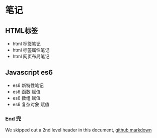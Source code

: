 # 笔记

## HTML标签

- html 标签笔记
- html 标签属性笔记
- html 网页布局笔记

## Javascript es6

- es6 新特性笔记
- es6 函数 赋值
- es6 数组 赋值
- es6 复杂对象 赋值

### End 完

We skipped out a 2nd level header in this document,
[github markdown](https://github.com/DavidAnson/markdownlint/blob/v0.6.4/doc/Rules.md#md001)
